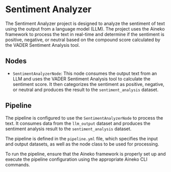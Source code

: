 # Sentiment Analyzer

The Sentiment Analyzer project is designed to analyze the sentiment of text using the output from a language model (LLM). The project uses the Aineko framework to process the text in real-time and determine if the sentiment is positive, negative, or neutral based on the compound score calculated by the VADER Sentiment Analysis tool.

## Nodes

- `SentimentAnalyzerNode`: This node consumes the output text from an LLM and uses the VADER Sentiment Analysis tool to calculate the sentiment score. It then categorizes the sentiment as positive, negative, or neutral and produces the result to the `sentiment_analysis` dataset.

## Pipeline

The pipeline is configured to use the `SentimentAnalyzerNode` to process the text. It consumes data from the `llm_output` dataset and produces the sentiment analysis result to the `sentiment_analysis` dataset.

The pipeline is defined in the `pipeline.yml` file, which specifies the input and output datasets, as well as the node class to be used for processing.

To run the pipeline, ensure that the Aineko framework is properly set up and execute the pipeline configuration using the appropriate Aineko CLI commands.
